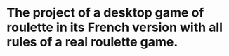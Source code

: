 # The project of a desktop game of roulette in its French version with all rules of a real roulette game.